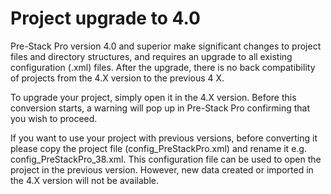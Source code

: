 # Project upgrade to 4.0

Pre-Stack Pro version 4.0 and superior make significant changes to project files and directory structures, and requires an upgrade to all existing configuration \(.xml\) files. After the upgrade, there is no back compatibility of projects from the 4.X version to the previous 4 X.

To upgrade your project, simply open it in the 4.X version. Before this conversion starts, a warning will pop up in Pre-Stack Pro confirming that you wish to proceed.

If you want to use your project with previous versions, before converting it please copy the project file \(config\_PreStackPro.xml\) and rename it e.g. config\_PreStackPro\_38.xml. This configuration file can be used to open the project in the previous version. However, new data created or imported in the 4.X version will not be available.

